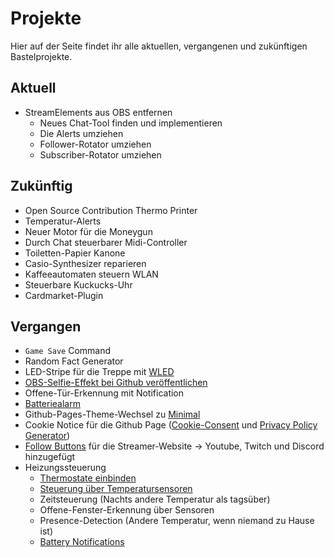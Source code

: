 # Projekte

Hier auf der Seite findet ihr alle aktuellen, vergangenen und zukünftigen Bastelprojekte.

## Aktuell
- StreamElements aus OBS entfernen
    - Neues Chat-Tool finden und implementieren
    - Die Alerts umziehen
    - Follower-Rotator umziehen
    - Subscriber-Rotator umziehen

## Zukünftig
- Open Source Contribution Thermo Printer
- Temperatur-Alerts
- Neuer Motor für die Moneygun
- Durch Chat steuerbarer Midi-Controller
- Toiletten-Papier Kanone
- Casio-Synthesizer reparieren
- Kaffeeautomaten steuern WLAN
- Steuerbare Kuckucks-Uhr
- Cardmarket-Plugin

## Vergangen
- `Game Save` Command
- Random Fact Generator
- LED-Stripe für die Treppe mit [WLED](https://kno.wled.ge/)
- [OBS-Selfie-Effekt bei Github veröffentlichen](https://github.com/einfloh/polaroid-obs-plugin)
- Offene-Tür-Erkennung mit Notification
- [Batteriealarm](https://community.home-assistant.io/t/low-battery-level-detection-notification-for-all-battery-sensors/258664)
- Github-Pages-Theme-Wechsel zu [Minimal](https://github.com/pages-themes/minimal)
- Cookie Notice für die Github Page ([Cookie-Consent](https://jekyllcodex.org/without-plugin/cookie-consent/) und [Privacy Policy Generator](https://free-privacy-policy-generator.digitalmalayali.in/))
- [Follow Buttons](https://jekyllcodex.org/without-plugin/follow-buttons/) für die Streamer-Website -> Youtube, Twitch und Discord hinzugefügt
- Heizungssteuerung
    - [Thermostate einbinden](https://github.com/zigpy/zha-device-handlers/issues/2706)
    - [Steuerung über Temperatursensoren](https://github.com/nielsfaber/scheduler-card)
    - Zeitsteuerung (Nachts andere Temperatur als tagsüber)
    - Offene-Fenster-Erkennung über Sensoren
    - Presence-Detection (Andere Temperatur, wenn niemand zu Hause ist)
    - [Battery Notifications](https://community.home-assistant.io/t/low-battery-level-detection-notification-for-all-battery-sensors/258664)
